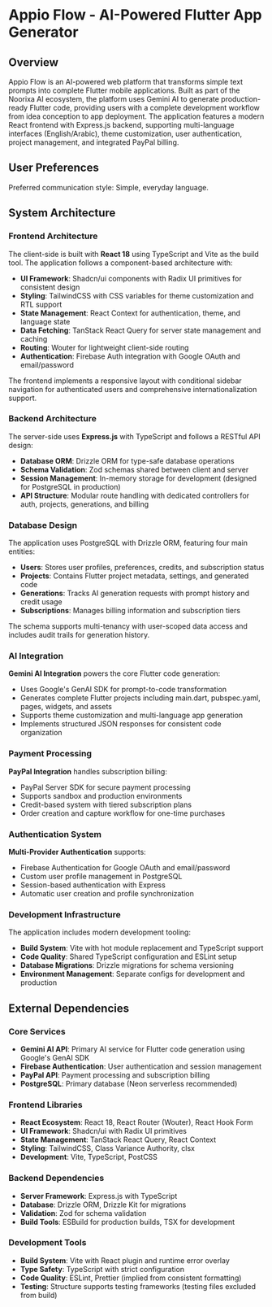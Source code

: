 # Appio Flow - AI-Powered Flutter App Generator

## Overview

Appio Flow is an AI-powered web platform that transforms simple text prompts into complete Flutter mobile applications. Built as part of the Noorixa AI ecosystem, the platform uses Gemini AI to generate production-ready Flutter code, providing users with a complete development workflow from idea conception to app deployment. The application features a modern React frontend with Express.js backend, supporting multi-language interfaces (English/Arabic), theme customization, user authentication, project management, and integrated PayPal billing.

## User Preferences

Preferred communication style: Simple, everyday language.

## System Architecture

### Frontend Architecture
The client-side is built with **React 18** using TypeScript and Vite as the build tool. The application follows a component-based architecture with:

- **UI Framework**: Shadcn/ui components with Radix UI primitives for consistent design
- **Styling**: TailwindCSS with CSS variables for theme customization and RTL support
- **State Management**: React Context for authentication, theme, and language state
- **Data Fetching**: TanStack React Query for server state management and caching
- **Routing**: Wouter for lightweight client-side routing
- **Authentication**: Firebase Auth integration with Google OAuth and email/password

The frontend implements a responsive layout with conditional sidebar navigation for authenticated users and comprehensive internationalization support.

### Backend Architecture
The server-side uses **Express.js** with TypeScript and follows a RESTful API design:

- **Database ORM**: Drizzle ORM for type-safe database operations
- **Schema Validation**: Zod schemas shared between client and server
- **Session Management**: In-memory storage for development (designed for PostgreSQL in production)
- **API Structure**: Modular route handling with dedicated controllers for auth, projects, generations, and billing

### Database Design
The application uses PostgreSQL with Drizzle ORM, featuring four main entities:

- **Users**: Stores user profiles, preferences, credits, and subscription status
- **Projects**: Contains Flutter project metadata, settings, and generated code
- **Generations**: Tracks AI generation requests with prompt history and credit usage
- **Subscriptions**: Manages billing information and subscription tiers

The schema supports multi-tenancy with user-scoped data access and includes audit trails for generation history.

### AI Integration
**Gemini AI Integration** powers the core Flutter code generation:

- Uses Google's GenAI SDK for prompt-to-code transformation
- Generates complete Flutter projects including main.dart, pubspec.yaml, pages, widgets, and assets
- Supports theme customization and multi-language app generation
- Implements structured JSON responses for consistent code organization

### Payment Processing
**PayPal Integration** handles subscription billing:

- PayPal Server SDK for secure payment processing
- Supports sandbox and production environments
- Credit-based system with tiered subscription plans
- Order creation and capture workflow for one-time purchases

### Authentication System
**Multi-Provider Authentication** supports:

- Firebase Authentication for Google OAuth and email/password
- Custom user profile management in PostgreSQL
- Session-based authentication with Express
- Automatic user creation and profile synchronization

### Development Infrastructure
The application includes modern development tooling:

- **Build System**: Vite with hot module replacement and TypeScript support
- **Code Quality**: Shared TypeScript configuration and ESLint setup
- **Database Migrations**: Drizzle migrations for schema versioning
- **Environment Management**: Separate configs for development and production

## External Dependencies

### Core Services
- **Gemini AI API**: Primary AI service for Flutter code generation using Google's GenAI SDK
- **Firebase Authentication**: User authentication and session management
- **PayPal API**: Payment processing and subscription billing
- **PostgreSQL**: Primary database (Neon serverless recommended)

### Frontend Libraries
- **React Ecosystem**: React 18, React Router (Wouter), React Hook Form
- **UI Framework**: Shadcn/ui with Radix UI primitives
- **State Management**: TanStack React Query, React Context
- **Styling**: TailwindCSS, Class Variance Authority, clsx
- **Development**: Vite, TypeScript, PostCSS

### Backend Dependencies
- **Server Framework**: Express.js with TypeScript
- **Database**: Drizzle ORM, Drizzle Kit for migrations
- **Validation**: Zod for schema validation
- **Build Tools**: ESBuild for production builds, TSX for development

### Development Tools
- **Build System**: Vite with React plugin and runtime error overlay
- **Type Safety**: TypeScript with strict configuration
- **Code Quality**: ESLint, Prettier (implied from consistent formatting)
- **Testing**: Structure supports testing frameworks (testing files excluded from build)